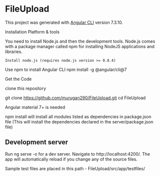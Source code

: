 # FileUpload

This project was generated with [Angular CLI](https://github.com/angular/angular-cli) version 7.3.10.

Installation
Platform & tools

You need to install Node.js and then the development tools. Node.js comes with a package manager called npm for installing NodeJS applications and libraries.

    Install node.js (requires node.js version >= 0.8.4)
	
Use npm to install Angular CLI
npm install -g @angular/cli@7
	
Get the Code

clone this repository 

git clone https://github.com/murugan290/FileUpload.git
cd FileUpload

Angular material 7+ is needed

npm install 
will install all modules listed as dependencies in package.json file
(This will install the dependencies declared in the server/package.json file)

## Development server

Run ng serve -o for a dev server. Navigate to http://localhost:4200/. The app will automatically reload if you change any of the source files.

Sample test files are placed in this path - FileUpload/src/app/testfiles/



